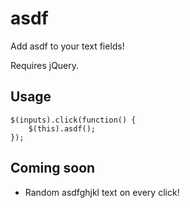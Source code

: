 # asdf

Add asdf to your text fields!

Requires jQuery.

## Usage

    $(inputs).click(function() {
        $(this).asdf();
    });

## Coming soon

- Random asdfghjkl text on every click!